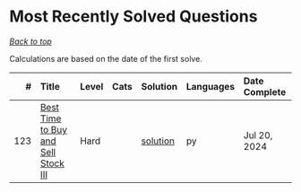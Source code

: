 # Most Recently Solved Questions

*[Back to top](<../README.md>)*

Calculations are based on the date of the first solve.

|   # | Title                                                                                                      | Level   | Cats   | Solution                                                   | Languages   | Date Complete   |
|----:|:-----------------------------------------------------------------------------------------------------------|:--------|:-------|:-----------------------------------------------------------|:------------|:----------------|
| 123 | [Best Time to Buy and Sell Stock III](<https://leetcode.com/problems/best-time-to-buy-and-sell-stock-iii>) | Hard    |        | [solution](<_123. Best Time to Buy and Sell Stock III.md>) | py          | Jul 20, 2024    |